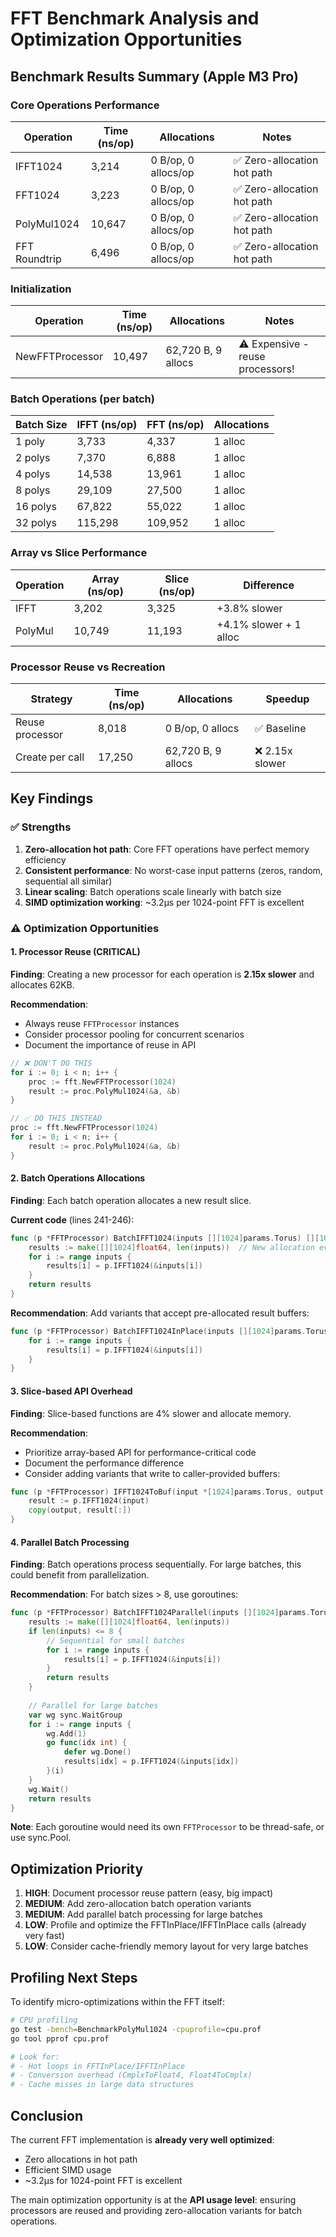 # FFT Benchmark Analysis and Optimization Opportunities

## Benchmark Results Summary (Apple M3 Pro)

### Core Operations Performance
| Operation | Time (ns/op) | Allocations | Notes |
|-----------|--------------|-------------|-------|
| IFFT1024 | 3,214 | 0 B/op, 0 allocs/op | ✅ Zero-allocation hot path |
| FFT1024 | 3,223 | 0 B/op, 0 allocs/op | ✅ Zero-allocation hot path |
| PolyMul1024 | 10,647 | 0 B/op, 0 allocs/op | ✅ Zero-allocation hot path |
| FFT Roundtrip | 6,496 | 0 B/op, 0 allocs/op | ✅ Zero-allocation hot path |

### Initialization
| Operation | Time (ns/op) | Allocations | Notes |
|-----------|--------------|-------------|-------|
| NewFFTProcessor | 10,497 | 62,720 B, 9 allocs | ⚠️ Expensive - reuse processors! |

### Batch Operations (per batch)
| Batch Size | IFFT (ns/op) | FFT (ns/op) | Allocations |
|------------|--------------|-------------|-------------|
| 1 poly | 3,733 | 4,337 | 1 alloc |
| 2 polys | 7,370 | 6,888 | 1 alloc |
| 4 polys | 14,538 | 13,961 | 1 alloc |
| 8 polys | 29,109 | 27,500 | 1 alloc |
| 16 polys | 67,822 | 55,022 | 1 alloc |
| 32 polys | 115,298 | 109,952 | 1 alloc |

### Array vs Slice Performance
| Operation | Array (ns/op) | Slice (ns/op) | Difference |
|-----------|---------------|---------------|------------|
| IFFT | 3,202 | 3,325 | +3.8% slower |
| PolyMul | 10,749 | 11,193 | +4.1% slower + 1 alloc |

### Processor Reuse vs Recreation
| Strategy | Time (ns/op) | Allocations | Speedup |
|----------|--------------|-------------|---------|
| Reuse processor | 8,018 | 0 B/op, 0 allocs | ✅ Baseline |
| Create per call | 17,250 | 62,720 B, 9 allocs | ❌ 2.15x slower |

## Key Findings

### ✅ Strengths
1. **Zero-allocation hot path**: Core FFT operations have perfect memory efficiency
2. **Consistent performance**: No worst-case input patterns (zeros, random, sequential all similar)
3. **Linear scaling**: Batch operations scale linearly with batch size
4. **SIMD optimization working**: ~3.2µs per 1024-point FFT is excellent

### ⚠️ Optimization Opportunities

#### 1. Processor Reuse (CRITICAL)
**Finding**: Creating a new processor for each operation is **2.15x slower** and allocates 62KB.

**Recommendation**: 
- Always reuse `FFTProcessor` instances
- Consider processor pooling for concurrent scenarios
- Document the importance of reuse in API

```go
// ❌ DON'T DO THIS
for i := 0; i < n; i++ {
    proc := fft.NewFFTProcessor(1024)
    result := proc.PolyMul1024(&a, &b)
}

// ✅ DO THIS INSTEAD
proc := fft.NewFFTProcessor(1024)
for i := 0; i < n; i++ {
    result := proc.PolyMul1024(&a, &b)
}
```

#### 2. Batch Operations Allocations
**Finding**: Each batch operation allocates a new result slice.

**Current code** (lines 241-246):
```go
func (p *FFTProcessor) BatchIFFT1024(inputs [][1024]params.Torus) [][1024]float64 {
    results := make([][1024]float64, len(inputs))  // New allocation every call
    for i := range inputs {
        results[i] = p.IFFT1024(&inputs[i])
    }
    return results
}
```

**Recommendation**: Add variants that accept pre-allocated result buffers:
```go
func (p *FFTProcessor) BatchIFFT1024InPlace(inputs [][1024]params.Torus, results [][1024]float64) {
    for i := range inputs {
        results[i] = p.IFFT1024(&inputs[i])
    }
}
```

#### 3. Slice-based API Overhead
**Finding**: Slice-based functions are 4% slower and allocate memory.

**Recommendation**: 
- Prioritize array-based API for performance-critical code
- Document the performance difference
- Consider adding variants that write to caller-provided buffers:

```go
func (p *FFTProcessor) IFFT1024ToBuf(input *[1024]params.Torus, output []float64) {
    result := p.IFFT1024(input)
    copy(output, result[:])
}
```

#### 4. Parallel Batch Processing
**Finding**: Batch operations process sequentially. For large batches, this could benefit from parallelization.

**Recommendation**: For batch sizes > 8, use goroutines:
```go
func (p *FFTProcessor) BatchIFFT1024Parallel(inputs [][1024]params.Torus) [][1024]float64 {
    results := make([][1024]float64, len(inputs))
    if len(inputs) <= 8 {
        // Sequential for small batches
        for i := range inputs {
            results[i] = p.IFFT1024(&inputs[i])
        }
        return results
    }
    
    // Parallel for large batches
    var wg sync.WaitGroup
    for i := range inputs {
        wg.Add(1)
        go func(idx int) {
            defer wg.Done()
            results[idx] = p.IFFT1024(&inputs[idx])
        }(i)
    }
    wg.Wait()
    return results
}
```

**Note**: Each goroutine would need its own `FFTProcessor` to be thread-safe, or use sync.Pool.

## Optimization Priority

1. **HIGH**: Document processor reuse pattern (easy, big impact)
2. **MEDIUM**: Add zero-allocation batch operation variants
3. **MEDIUM**: Add parallel batch processing for large batches
4. **LOW**: Profile and optimize the FFTInPlace/IFFTInPlace calls (already very fast)
5. **LOW**: Consider cache-friendly memory layout for very large batches

## Profiling Next Steps

To identify micro-optimizations within the FFT itself:

```bash
# CPU profiling
go test -bench=BenchmarkPolyMul1024 -cpuprofile=cpu.prof
go tool pprof cpu.prof

# Look for:
# - Hot loops in FFTInPlace/IFFTInPlace
# - Conversion overhead (CmplxToFloat4, Float4ToCmplx)
# - Cache misses in large data structures
```

## Conclusion

The current FFT implementation is **already very well optimized**:
- Zero allocations in hot path
- Efficient SIMD usage
- ~3.2µs for 1024-point FFT is excellent

The main optimization opportunity is at the **API usage level**: ensuring processors are reused and providing zero-allocation variants for batch operations.

